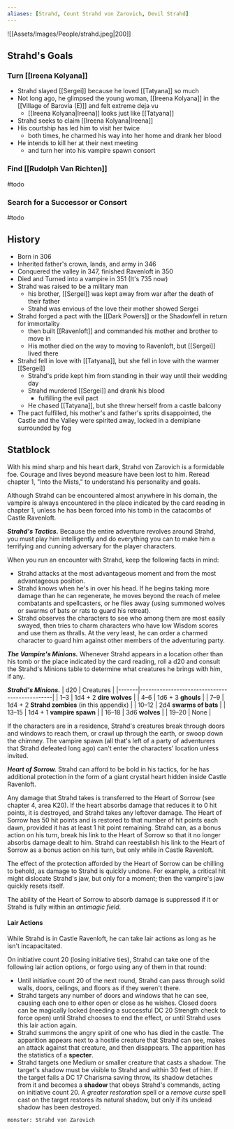 ```yaml
---
aliases: [Strahd, Count Strahd von Zarovich, Devil Strahd]
---
```

![[Assets/Images/People/strahd.jpeg|200]]
## Strahd's Goals
### Turn [[Ireena Kolyana]]
- Strahd slayed [[Sergei]] because he loved [[Tatyana]] so much
- Not long ago, he glimpsed the young woman, [[Ireena Kolyana]] in the [[Village of Barovia (E)]] and felt extreme deja vu
	- [[Ireena Kolyana|Ireena]] looks just like [[Tatyana]]
- Strahd seeks to claim [[Ireena Kolyana|Ireena]]
- His courtship has led him to visit her twice
	- both times, he charmed his way into her home and drank her blood
- He intends to kill her at their next meeting
	- and turn her into his vampire spawn consort

### Find [[Rudolph Van Richten]]
#todo 
### Search for a Successor or Consort
#todo 

## History
- Born in 306
- Inherited father's crown, lands, and army in 346
- Conquered the valley in 347, finished Ravenloft in 350
- Died and Turned into a vampire in 351 (It's 735 now)
- Strahd was raised to be a military man
	- his brother, [[Sergei]] was kept away from war after the death of their father
	- Strahd was envious of the love their mother showed Sergei
- Strahd forged a pact with the [[Dark Powers]] or the Shadowfell in return for immortality
	- then built [[Ravenloft]] and commanded his mother and brother to move in
	- His mother died on the way to moving to Ravenloft, but [[Sergei]] lived there
- Strahd fell in love with [[Tatyana]], but she fell in love with the warmer [[Sergei]]
	- Strahd's pride kept him from standing in their way until their wedding day
	- Strahd murdered [[Sergei]] and drank his blood
		- fulfilling the evil pact
	- He chased [[Tatyana]], but she threw herself from a castle balcony
- The pact fulfilled, his mother's and father's sprits disappointed, the Castle and the Valley were spirited away, locked in a demiplane surrounded by fog

## Statblock
With his mind sharp and his heart dark, Strahd von Zarovich is a formidable foe. Courage and lives beyond measure have been lost to him. Reread chapter 1, "Into the Mists," to understand his personality and goals.

Although Strahd can be encountered almost anywhere in his domain, the vampire is always encountered in the place indicated by the card reading in chapter 1, unless he has been forced into his tomb in the catacombs of Castle Ravenloft.

***Strahd's Tactics.*** Because the entire adventure revolves around Strahd, you must play him intelligently and do everything you can to make him a terrifying and cunning adversary for the player characters.

When you run an encounter with Strahd, keep the following facts in mind:

- Strahd attacks at the most advantageous moment and from the most advantageous position.
- Strahd knows when he's in over his head. If he begins taking more damage than he can regenerate, he moves beyond the reach of melee combatants and spellcasters, or he flies away (using summoned wolves or swarms of bats or rats to guard his retreat).
- Strahd observes the characters to see who among them are most easily swayed, then tries to charm characters who have low Wisdom scores and use them as thralls. At the very least, he can order a charmed character to guard him against other members of the adventuring party.

***The Vampire's Minions.*** Whenever Strahd appears in a location other than his tomb or the place indicated by the card reading, roll a d20 and consult the Strahd's Minions table to determine what creatures he brings with him, if any.

***Strahd's Minions.*** 
| d20   | Creatures                                     |
|-------|-----------------------------------------------|
| 1–3   | 1d4 + 2 **dire wolves**                       |
| 4–6   | 1d6 + 3 **ghouls**                            |
| 7–9   | 1d4 + 2 **Strahd zombies** (in this appendix) |
| 10–12 | 2d4 **swarms of bats**                        |
| 13–15 | 1d4 + 1 **vampire spawn**                     |
| 16–18 | 3d6 **wolves**                                |
| 19–20 | None                                          |

If the characters are in a residence, Strahd's creatures break through doors and windows to reach them, or crawl up through the earth, or swoop down the chimney. The vampire spawn (all that's left of a party of adventurers that Strahd defeated long ago) can't enter the characters' location unless invited.

***Heart of Sorrow.*** Strahd can afford to be bold in his tactics, for he has additional protection in the form of a giant crystal heart hidden inside Castle Ravenloft.

Any damage that Strahd takes is transferred to the Heart of Sorrow (see chapter 4, area K20). If the heart absorbs damage that reduces it to 0 hit points, it is destroyed, and Strahd takes any leftover damage. The Heart of Sorrow has 50 hit points and is restored to that number of hit points each dawn, provided it has at least 1 hit point remaining. Strahd can, as a bonus action on his turn, break his link to the Heart of Sorrow so that it no longer absorbs damage dealt to him. Strahd can reestablish his link to the Heart of Sorrow as a bonus action on his turn, but only while in Castle Ravenloft.

The effect of the protection afforded by the Heart of Sorrow can be chilling to behold, as damage to Strahd is quickly undone. For example, a critical hit might dislocate Strahd's jaw, but only for a moment; then the vampire's jaw quickly resets itself.

The ability of the Heart of Sorrow to absorb damage is suppressed if it or Strahd is fully within an *antimagic field*.

#### Lair Actions
While Strahd is in Castle Ravenloft, he can take lair actions as long as he isn't incapacitated. 

On initiative count 20 (losing initiative ties), Strahd can take one of the following lair action options, or forgo using any of them in that round:

- Until initiative count 20 of the next round, Strahd can pass through solid walls, doors, ceilings, and floors as if they weren't there.
- Strahd targets any number of doors and windows that he can see, causing each one to either open or close as he wishes. Closed doors can be magically locked (needing a successful DC 20 Strength check to force open) until Strahd chooses to end the effect, or until Strahd uses this lair action again.
- Strahd summons the angry spirit of one who has died in the castle. The apparition appears next to a hostile creature that Strahd can see, makes an attack against that creature, and then disappears. The apparition has the statistics of a **specter**.
- Strahd targets one Medium or smaller creature that casts a shadow. The target's shadow must be visible to Strahd and within 30 feet of him. If the target fails a DC 17 Charisma saving throw, its shadow detaches from it and becomes a **shadow** that obeys Strahd's commands, acting on initiative count 20. A *greater restoration* spell or a *remove curse* spell cast on the target restores its natural shadow, but only if its undead shadow has been destroyed.


```statblock
monster: Strahd von Zarovich
```
